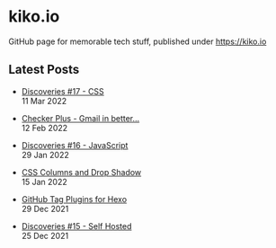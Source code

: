 # kiko.io

GitHub page for memorable tech stuff, published under https://kiko.io

## Latest Posts
<!-- BLOG-POST-LIST:START -->
 - [Discoveries #17 - CSS](https://kiko.io/post/Discoveries-17-CSS/)   
 11 Mar 2022   

 - [Checker Plus - Gmail in better...](https://kiko.io/post/Checker-Plus-Gmail-in-better/)   
 12 Feb 2022   

 - [Discoveries #16 - JavaScript](https://kiko.io/post/Discoveries-16-JavaScript/)   
 29 Jan 2022   

 - [CSS Columns and Drop Shadow](https://kiko.io/post/CSS-Columns-and-Drop-Shadow/)   
 15 Jan 2022   

 - [GitHub Tag Plugins for Hexo](https://kiko.io/post/GitHub-Tag-Plugins-for-Hexo/)   
 29 Dec 2021   

 - [Discoveries #15 - Self Hosted](https://kiko.io/post/Discoveries-15-Self-Hosted/)   
 25 Dec 2021   
<!-- BLOG-POST-LIST:END -->

